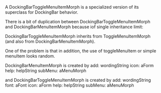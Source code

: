 A DockingBarToggleMenuItemMorph is a specialized version of its superclass for DockingBar behavior.

There is a bit of duplication between 
DockingBarToggleMenuItemMorph and DockingBarMenuItemMorph because iof single inheritance limit: 

DockingBarToggleMenuItemMorph inherits from ToggleMenuItemMorph (and also from DockingBarMenuItemMorph).

One of the problem is that in addition, the use of toggleMenuItem or simple menuItem looks random.

DockingBarMenuItemMorph is created by
	add: wordingString icon: aForm help: helpString subMenu: aMenuMorph 
	
and DockingBarToggleMenuItemMorph is created by
	add: wordingString font: aFont icon: aForm help: helpString subMenu: aMenuMorph 
